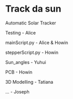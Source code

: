 # Track da sun
Automatic Solar Tracker

Testing - Alice

mainScript.py - Alice & Howin

stepperScript.py - Howin

Sun_angles - Yuhui

PCB - Howin

3D Modelling - Tatiana

... - Joseph
